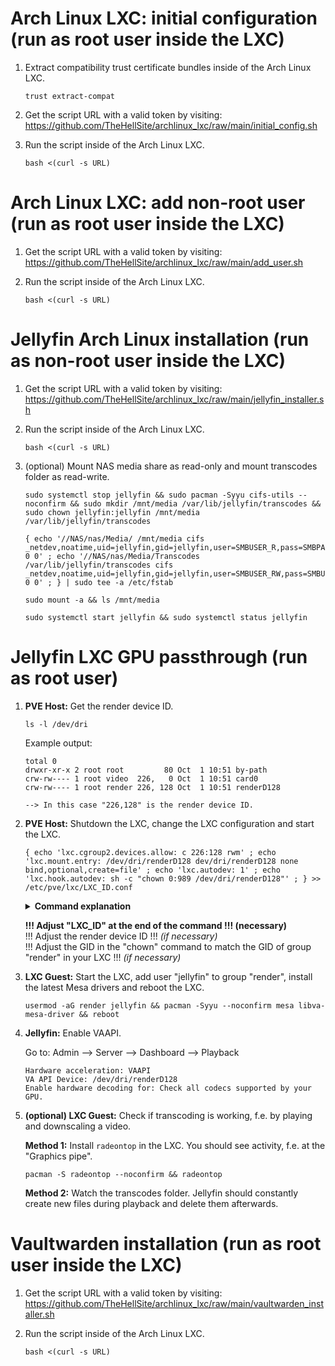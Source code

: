 # Arch Linux LXC: initial configuration (run as root user inside the LXC)

1. Extract compatibility trust certificate bundles inside of the Arch Linux LXC.

   ```
   trust extract-compat
   ```

2. Get the script URL with a valid token by visiting: https://github.com/TheHellSite/archlinux_lxc/raw/main/initial_config.sh

3. Run the script inside of the Arch Linux LXC.

   ```
   bash <(curl -s URL)
   ```



# Arch Linux LXC: add non-root user (run as root user inside the LXC)

1. Get the script URL with a valid token by visiting: https://github.com/TheHellSite/archlinux_lxc/raw/main/add_user.sh

2. Run the script inside of the Arch Linux LXC.

   ```
   bash <(curl -s URL)
   ```



# Jellyfin Arch Linux installation (run as non-root user inside the LXC)

1. Get the script URL with a valid token by visiting: https://github.com/TheHellSite/archlinux_lxc/raw/main/jellyfin_installer.sh

2. Run the script inside of the Arch Linux LXC.

   ```
   bash <(curl -s URL)
   ```

3. (optional) Mount NAS media share as read-only and mount transcodes folder as read-write.

   ```
   sudo systemctl stop jellyfin && sudo pacman -Syyu cifs-utils --noconfirm && sudo mkdir /mnt/media /var/lib/jellyfin/transcodes && sudo chown jellyfin:jellyfin /mnt/media /var/lib/jellyfin/transcodes
   
   { echo '//NAS/nas/Media/ /mnt/media cifs _netdev,noatime,uid=jellyfin,gid=jellyfin,user=SMBUSER_R,pass=SMBPASSWORD_R 0 0' ; echo '//NAS/nas/Media/Transcodes /var/lib/jellyfin/transcodes cifs _netdev,noatime,uid=jellyfin,gid=jellyfin,user=SMBUSER_RW,pass=SMBUSER_RW 0 0' ; } | sudo tee -a /etc/fstab
   
   sudo mount -a && ls /mnt/media
   
   sudo systemctl start jellyfin && sudo systemctl status jellyfin
   ```



# Jellyfin LXC GPU passthrough (run as root user)

1. **PVE Host:** Get the render device ID.

   ```
   ls -l /dev/dri
   ```

   Example output:
   ```
   total 0
   drwxr-xr-x 2 root root         80 Oct  1 10:51 by-path
   crw-rw---- 1 root video  226,   0 Oct  1 10:51 card0
   crw-rw---- 1 root render 226, 128 Oct  1 10:51 renderD128
   
   --> In this case "226,128" is the render device ID.
   ```

2. **PVE Host:** Shutdown the LXC, change the LXC configuration and start the LXC.

       { echo 'lxc.cgroup2.devices.allow: c 226:128 rwm' ; echo 'lxc.mount.entry: /dev/dri/renderD128 dev/dri/renderD128 none bind,optional,create=file' ; echo 'lxc.autodev: 1' ; echo 'lxc.hook.autodev: sh -c "chown 0:989 /dev/dri/renderD128"' ; } >> /etc/pve/lxc/LXC_ID.conf

   <details>
   <summary><b>Command explanation</b></summary>
     
     1. Grant the LXC access to the render device of the PVE host.  
        ```lxc.cgroup2.devices.allow: c 226:128 rwm```
     2. Mount the render device in the LXC.  
        ```lxc.mount.entry: /dev/dri/renderD128 dev/dri/renderD128 none bind,optional,create=file```
     3. Enable "lxc.autodev" for the LXC, necessary in order to use "lxc.hook.autodev".  
        ```lxc.autodev: 1```
     4. Change UID and GID of the render device to root:render in the LXC during every start of it.  
        ```lxc.hook.autodev: sh -c "chown 0:989 /dev/dri/renderD128"```
   </details>

   **!!! Adjust "LXC_ID" at the end of the command !!! (necessary)**\
   !!! Adjust the render device ID !!! *(if necessary)*\
   !!! Adjust the GID in the "chown" command to match the GID of group "render" in your LXC !!! *(if necessary)*



3. **LXC Guest:** Start the LXC, add user "jellyfin" to group "render", install the latest Mesa drivers and reboot the LXC.

   ```
   usermod -aG render jellyfin && pacman -Syyu --noconfirm mesa libva-mesa-driver && reboot
   ```

4. **Jellyfin:** Enable VAAPI.

   Go to: Admin --> Server --> Dashboard --> Playback
   ```
   Hardware acceleration: VAAPI
   VA API Device: /dev/dri/renderD128
   Enable hardware decoding for: Check all codecs supported by your GPU.
   ```

5. **(optional) LXC Guest:** Check if transcoding is working, f.e. by playing and downscaling a video.

   **Method 1:** Install ```radeontop``` in the LXC. You should see activity, f.e. at the "Graphics pipe".
   ```
   pacman -S radeontop --noconfirm && radeontop
   ```

   **Method 2:** Watch the transcodes folder. Jellyfin should constantly create new files during playback and delete them afterwards.



# Vaultwarden installation (run as root user inside the LXC)

1. Get the script URL with a valid token by visiting: https://github.com/TheHellSite/archlinux_lxc/raw/main/vaultwarden_installer.sh

2. Run the script inside of the Arch Linux LXC.

   ```
   bash <(curl -s URL)
   ```
